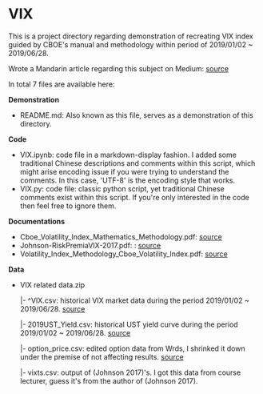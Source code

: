 # VIX
This is a project directory regarding demonstration of recreating VIX index guided by CBOE's manual and methodology within period of 2019/01/02 ~ 2019/06/28.

Wrote a Mandarin article regarding this subject on Medium: [source](https://medium.com/@oscar0936330161/與實際資料相關性-99-67-vix-實作背後的技術揭秘-0a705f821550)

In total 7 files are available here:

**Demonstration**
- README.md: Also known as this file, serves as a demonstration of this directory.

**Code**
- VIX.ipynb: code file in a markdown-display fashion. I added some traditional Chinese descriptions and comments within this script, which might arise encoding issue if you were trying to understand the comments. In this case, 'UTF-8' is the encoding style that works.
- VIX.py: code file: classic python script, yet traditional Chinese comments exist within this script. If you're only interested in the code then feel free to ignore them.

**Documentations**
- Cboe_Volatility_Index_Mathematics_Methodology.pdf: [source](https://cdn.cboe.com/api/global/us_indices/governance/VIX_Methodology.pdf)
- Johnson-RiskPremiaVIX-2017.pdf: : [source](https://cdn.cboe.com/api/global/us_indices/governance/Cboe_Volatility_Index_Mathematics_Methodology.pdf)
- Volatility_Index_Methodology_Cboe_Volatility_Index.pdf: [source](https://cdn.cboe.com/api/global/us_indices/governance/Cboe_Volatility_Index_Mathematics_Methodology.pdf)

**Data**
- VIX related data.zip

  |- ^VIX.csv: historical VIX market data during the period 2019/01/02 ~ 2019/06/28. [source](https://finance.yahoo.com/quote/%5EVIX/history/)

  |- 2019UST_Yield.csv: historical UST yield curve during the period 2019/01/02 ~ 2019/06/28. [source](https://home.treasury.gov/resource-center/data-chart-center/interest-rates/TextView?type=daily_treasury_yield_curve&field_tdr_date_value_month=202405)

  |- option_price.csv: edited option data from Wrds, I shrinked it down under the premise of not affecting results. [source](https://wrds-www.wharton.upenn.edu/)

  |- vixts.csv: output of (Johnson 2017)'s. I got this data from course lecturer, guess it's from the author of (Johnson 2017).
